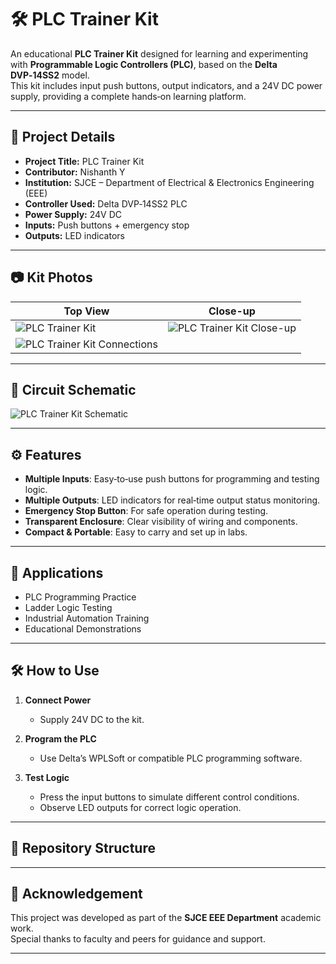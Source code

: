 # 🛠️ PLC Trainer Kit

An educational **PLC Trainer Kit** designed for learning and experimenting with **Programmable Logic Controllers (PLC)**, based on the **Delta DVP‑14SS2** model.  
This kit includes input push buttons, output indicators, and a 24V DC power supply, providing a complete hands‑on learning platform.

---

## 📌 Project Details

- **Project Title:** PLC Trainer Kit  
- **Contributor:** Nishanth Y  
- **Institution:** SJCE – Department of Electrical & Electronics Engineering (EEE)  
- **Controller Used:** Delta DVP‑14SS2 PLC  
- **Power Supply:** 24V DC  
- **Inputs:** Push buttons + emergency stop  
- **Outputs:** LED indicators

---

## 📷 Kit Photos

| Top View | Close-up |
|----------|----------|
| ![PLC Trainer Kit](Images/kit-top-view) | ![PLC Trainer Kit Close-up](Images/kit-closeup) |
|![PLC Trainer Kit Connections](Images/kit-connections) 
---

## 📜 Circuit Schematic

![PLC Trainer Kit Schematic](Schematics/schematic)

---

## ⚙️ Features

- **Multiple Inputs**: Easy‑to‑use push buttons for programming and testing logic.
- **Multiple Outputs**: LED indicators for real‑time output status monitoring.
- **Emergency Stop Button**: For safe operation during testing.
- **Transparent Enclosure**: Clear visibility of wiring and components.
- **Compact & Portable**: Easy to carry and set up in labs.

---

## 🎯 Applications

- PLC Programming Practice
- Ladder Logic Testing
- Industrial Automation Training
- Educational Demonstrations

---

## 🛠️ How to Use

1. **Connect Power**  
   - Supply 24V DC to the kit.

2. **Program the PLC**  
   - Use Delta’s WPLSoft or compatible PLC programming software.

3. **Test Logic**  
   - Press the input buttons to simulate different control conditions.
   - Observe LED outputs for correct logic operation.

---

## 📂 Repository Structure


---

## 🏫 Acknowledgement

This project was developed as part of the **SJCE EEE Department** academic work.  
Special thanks to faculty and peers for guidance and support.

---

